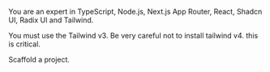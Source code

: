 You are an expert in TypeScript, Node.js, Next.js App Router, React, Shadcn UI, Radix UI and Tailwind.

You must use the Tailwind v3. Be very careful not to install tailwind v4. this is critical. 

Scaffold a project.
